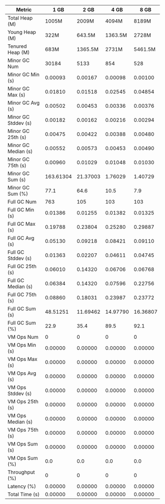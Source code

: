 | Metric | 1 GB | 2 GB | 4 GB | 8 GB |
|------|----|----|----|----|
| Total Heap (M) | 1005M | 2009M | 4094M | 8189M |
| Young Heap (M) | 322M | 643.5M | 1363.5M | 2728M |
| Tenured Heap (M) | 683M | 1365.5M | 2731M | 5461.5M |
| Minor GC Num | 30184 | 5133 | 854 | 528 |
| Minor GC Min (s) | 0.00093 | 0.00167 | 0.00098 | 0.00100 |
| Minor GC Max (s) | 0.01810 | 0.01518 | 0.02545 | 0.04854 |
| Minor GC Avg (s) | 0.00502 | 0.00453 | 0.00336 | 0.00376 |
| Minor GC Stddev (s) | 0.00182 | 0.00162 | 0.00216 | 0.00294 |
| Minor GC 25th (s) | 0.00475 | 0.00422 | 0.00388 | 0.00480 |
| Minor GC Median (s) | 0.00552 | 0.00573 | 0.00453 | 0.00490 |
| Minor GC 75th (s) | 0.00960 | 0.01029 | 0.01048 | 0.01030 |
| Minor GC Sum (s) | 163.61304 | 21.37003 | 1.76029 | 1.40729 |
| Minor GC Sum (%) | 77.1 | 64.6 | 10.5 | 7.9 |
| Full GC Num | 763 | 105 | 103 | 103 |
| Full GC Min (s) | 0.01386 | 0.01255 | 0.01382 | 0.01325 |
| Full GC Max (s) | 0.19788 | 0.23804 | 0.25280 | 0.29887 |
| Full GC Avg (s) | 0.05130 | 0.09218 | 0.08421 | 0.09110 |
| Full GC Stddev (s) | 0.01363 | 0.02207 | 0.04611 | 0.04745 |
| Full GC 25th (s) | 0.06010 | 0.14320 | 0.06706 | 0.06768 |
| Full GC Median (s) | 0.06384 | 0.14320 | 0.07596 | 0.22756 |
| Full GC 75th (s) | 0.08860 | 0.18031 | 0.23987 | 0.23772 |
| Full GC Sum (s) | 48.51251 | 11.69462 | 14.97790 | 16.36807 |
| Full GC Sum (%) | 22.9 | 35.4 | 89.5 | 92.1 |
| VM Ops Num | 0 | 0 | 0 | 0 |
| VM Ops Min (s) | 0.00000 | 0.00000 | 0.00000 | 0.00000 |
| VM Ops Max (s) | 0.00000 | 0.00000 | 0.00000 | 0.00000 |
| VM Ops Avg (s) | 0.00000 | 0.00000 | 0.00000 | 0.00000 |
| VM Ops Stddev (s) | 0.00000 | 0.00000 | 0.00000 | 0.00000 |
| VM Ops 25th (s) | 0.00000 | 0.00000 | 0.00000 | 0.00000 |
| VM Ops Median (s) | 0.00000 | 0.00000 | 0.00000 | 0.00000 |
| VM Ops 75th (s) | 0.00000 | 0.00000 | 0.00000 | 0.00000 |
| VM Ops Sum (s) | 0.00000 | 0.00000 | 0.00000 | 0.00000 |
| VM Ops Sum (%) | 0.0 | 0.0 | 0.0 | 0.0 |
| Throughput (%) | 0 | 0 | 0 | 0 |
| Latency (%) | 0.00000 | 0.00000 | 0.00000 | 0.00000 |
| Total Time (s) | 0.00000 | 0.00000 | 0.00000 | 0.00000 |
